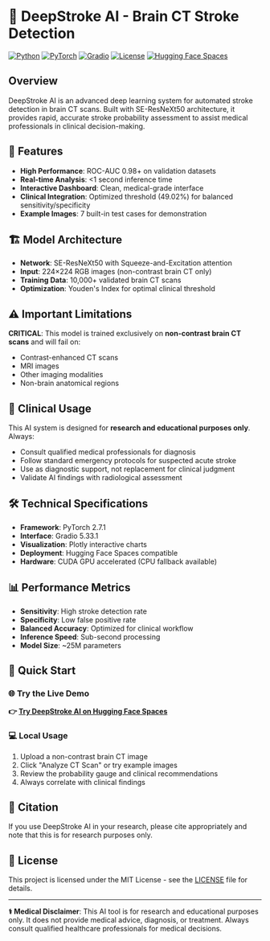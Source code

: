 # 🧠 DeepStroke AI - Brain CT Stroke Detection

[![Python](https://img.shields.io/badge/Python-3.10-blue.svg)](https://python.org)
[![PyTorch](https://img.shields.io/badge/PyTorch-2.7-red.svg)](https://pytorch.org)
[![Gradio](https://img.shields.io/badge/Gradio-5.33-orange.svg)](https://gradio.app)
[![License](https://img.shields.io/badge/License-MIT-green.svg)](https://opensource.org/licenses/MIT)
[![Hugging Face Spaces](https://img.shields.io/badge/🤗%20Hugging%20Face-Spaces-blue.svg)](https://huggingface.co/spaces/huseyincavus/DeepStroke/)

## Overview

DeepStroke AI is an advanced deep learning system for automated stroke detection in brain CT scans. Built with SE-ResNeXt50 architecture, it provides rapid, accurate stroke probability assessment to assist medical professionals in clinical decision-making.

## 🚀 Features

- **High Performance**: ROC-AUC 0.98+ on validation datasets
- **Real-time Analysis**: <1 second inference time
- **Interactive Dashboard**: Clean, medical-grade interface
- **Clinical Integration**: Optimized threshold (49.02%) for balanced sensitivity/specificity
- **Example Images**: 7 built-in test cases for demonstration

## 🏗️ Model Architecture

- **Network**: SE-ResNeXt50 with Squeeze-and-Excitation attention
- **Input**: 224×224 RGB images (non-contrast brain CT only)
- **Training Data**: 10,000+ validated brain CT scans
- **Optimization**: Youden's Index for optimal clinical threshold

## ⚠️ Important Limitations

**CRITICAL**: This model is trained exclusively on **non-contrast brain CT scans** and will fail on:
- Contrast-enhanced CT scans
- MRI images
- Other imaging modalities
- Non-brain anatomical regions

## 🔬 Clinical Usage

This AI system is designed for **research and educational purposes only**. Always:
- Consult qualified medical professionals for diagnosis
- Follow standard emergency protocols for suspected acute stroke
- Use as diagnostic support, not replacement for clinical judgment
- Validate AI findings with radiological assessment

## 🛠️ Technical Specifications

- **Framework**: PyTorch 2.7.1
- **Interface**: Gradio 5.33.1
- **Visualization**: Plotly interactive charts
- **Deployment**: Hugging Face Spaces compatible
- **Hardware**: CUDA GPU accelerated (CPU fallback available)

## 📊 Performance Metrics

- **Sensitivity**: High stroke detection rate
- **Specificity**: Low false positive rate
- **Balanced Accuracy**: Optimized for clinical workflow
- **Inference Speed**: Sub-second processing
- **Model Size**: ~25M parameters

## 🚀 Quick Start

### 🌐 Try the Live Demo
**👉 [Try DeepStroke AI on Hugging Face Spaces](https://huggingface.co/spaces/huseyincavus/DeepStroke/)**

### 💻 Local Usage
1. Upload a non-contrast brain CT image
2. Click "Analyze CT Scan" or try example images
3. Review the probability gauge and clinical recommendations
4. Always correlate with clinical findings

## 📝 Citation

If you use DeepStroke AI in your research, please cite appropriately and note that this is for research purposes only.

## 📄 License

This project is licensed under the MIT License - see the [LICENSE](LICENSE) file for details.

---

**⚕️ Medical Disclaimer**: This AI tool is for research and educational purposes only. It does not provide medical advice, diagnosis, or treatment. Always consult qualified healthcare professionals for medical decisions.
